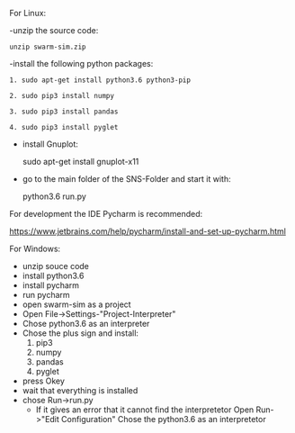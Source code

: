 For Linux:

-unzip the source code:

    unzip swarm-sim.zip


-install the following python packages:

    1. sudo apt-get install python3.6 python3-pip 

    2. sudo pip3 install numpy

    3. sudo pip3 install pandas

    4. sudo pip3 install pyglet

- install Gnuplot:

    sudo apt-get install gnuplot-x11

- go to the main folder of the SNS-Folder and start it with:

    python3.6 run.py


For development the IDE Pycharm is recommended:

https://www.jetbrains.com/help/pycharm/install-and-set-up-pycharm.html


For Windows:
- unzip souce code
- install python3.6
- install pycharm
- run pycharm
- open swarm-sim as a project
- Open File->Settings-"Project-Interpreter"
- Chose python3.6 as an interpreter
- Chose the plus sign and install:
    1. pip3
    2. numpy
    3. pandas
    4. pyglet
- press Okey
- wait that everything is installed
- chose Run->run.py
    - If it gives an error that it cannot find the interpretetor
       Open Run->"Edit Configuration" Chose the python3.6 as an interpretetor
